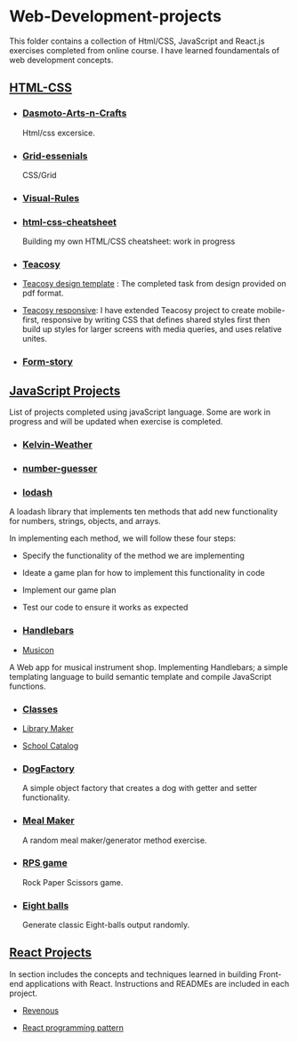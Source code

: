 # Web-Development-projects

This folder contains a collection of Html/CSS, JavaScript and React.js exercises completed from online course. I have learned foundamentals of web development concepts.

## [HTML-CSS](https://github.com/becc-mu/Web-Development-projects/tree/master/HTML-CSS)

- ### [Dasmoto-Arts-n-Crafts](https://github.com/becc-mu/Web-Development-projects/tree/master/HTML-CSS/Dasmoto-Arts-n-Crafts)

  Html/css excersice.

- ### [Grid-essenials](https://github.com/becc-mu/Web-Development-projects/tree/master/HTML-CSS/Grid-essenials)

  CSS/Grid

- ### [Visual-Rules](https://github.com/becc-mu/Web-Development-projects/tree/master/HTML-CSS/Visual-Rules)

- ### [html-css-cheatsheet](https://github.com/becc-mu/Web-Development-projects/tree/master/HTML-CSS/html-css-cheatsheet-starting)

  Building my own HTML/CSS cheatsheet: work in progress

- ### [Teacosy](https://github.com/becc-mu/Web-Development-projects/tree/master/HTML-CSS/teacozy)

- [Teacosy design template](https://github.com/becc-mu/Web-Development-projects/tree/master/HTML-CSS/teacozy/index.html) : The completed task from design provided on pdf format.

- [Teacosy responsive](https://github.com/becc-mu/Web-Development-projects/tree/master/HTML-CSS/teacozy/about.html): I have extended Teacosy project to create mobile-first, responsive by writing CSS that defines shared styles first then build up styles for larger screens with media queries, and uses relative unites.

- ### [Form-story](https://github.com/becc-mu/Web-Development-projects/tree/master/HTML-CSS/Form-story)

## [JavaScript Projects](https://github.com/becc-mu/Web-Development-projects/tree/master/JavaScript-projects)

List of projects completed using javaScript language. Some are work in progress and will be updated when exercise is completed.

- ### [Kelvin-Weather](https://github.com/becc-mu/Web-Development-projects/tree/master/JavaScript-projects/Kelvin-Weather)

- ### [number-guesser](https://github.com/becc-mu/Web-Development-projects/tree/master/JavaScript-projects/number-guesser-starting)

- ### [lodash](https://github.com/becc-mu/Web-Development-projects/tree/master/JavaScript-projects/lodash)

A loadash library that implements ten methods that add new functionality for numbers, strings, objects, and arrays.

In implementing each method, we will follow these four steps:

- Specify the functionality of the method we are implementing
- Ideate a game plan for how to implement this functionality in code
- Implement our game plan
- Test our code to ensure it works as expected

- ### [Handlebars](https://github.com/becc-mu/Web-Development-projects/tree/master/JavaScript-projects/Handlebars)

- [Musicon](https://github.com/becc-mu/Web-Development-projects/tree/master/JavaScript-projects/Handlebars/Musicon)

A Web app for musical instrument shop. Implementing Handlebars; a simple templating language to build semantic template and compile JavaScript functions.

- ### [Classes](https://github.com/becc-mu/Web-Development-projects/tree/master/JavaScript-projects/Classes)

- [Library Maker](https://github.com/becc-mu/Web-Development-projects/tree/master/JavaScript-projects/Classes/LibraryMaker)

- [School Catalog](https://github.com/becc-mu/Web-Development-projects/tree/master/JavaScript-projects/Classes/SchoolCatalog)

- ### [DogFactory](https://github.com/becc-mu/Web-Development-projects/tree/master/JavaScript-projects/DogFactory.js)

  A simple object factory that creates a dog with getter and setter functionality.

- ### [Meal Maker](https://github.com/becc-mu/Web-Development-projects/tree/master/JavaScript-projects/MealMaker.js)

  A random meal maker/generator method exercise.

- ### [RPS game](https://github.com/becc-mu/Web-Development-projects/tree/master/JavaScript-projects/Rps.js)

  Rock Paper Scissors game.

- ### [Eight balls](https://github.com/becc-mu/Web-Development-projects/tree/master/JavaScript-projects/eightBalls.js)

  Generate classic Eight-balls output randomly.

## [React Projects](https://github.com/becc-mu/Web-Development-projects/tree/master/React-projects)

In section includes the concepts and techniques learned in building Front-end applications with React. Instructions and READMEs are included in each project.

- [Revenous](https://github.com/becc-mu/Web-Development-projects/tree/master/React-projects/revenous)

- [React programming pattern](https://github.com/becc-mu/Web-Development-projects/tree/master/React-projects/stateleful)
